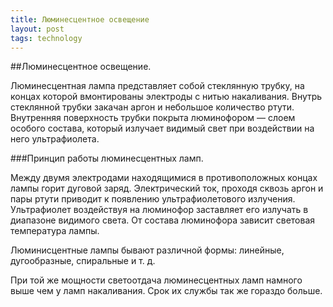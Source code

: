 ```yaml
---
title: Люминесцентное освещение
layout: post
tags: technology
---
```

##Люминесцентное освещение.

Люминесцентная лампа представляет собой стеклянную трубку, на концах которой вмонтированы электроды с нитью накаливания. Внутрь стеклянной трубки закачан аргон и небольшое количество ртути. Внутренняя поверхность трубки покрыта люминофором — слоем особого состава, который излучает видимый свет при воздействии на него ультрафиолета.

###Принцип работы люминесцентных ламп.

Между двумя электродами находящимися в противоположных концах лампы горит дуговой заряд. Электрический ток, проходя сквозь аргон и пары ртути приводит к появлению ультрафиолетового излучения. Ультрафиолет воздействуя на люминофор заставляет его излучать в диапазоне видимого света. От состава люминофора зависит световая температура лампы.

Люминисцентные лампы бывают различной формы: линейные, дугообразные, спиральные и т. д.

При той же мощности светоотдача люминесцентных ламп намного выше чем у ламп накаливания. Срок их службы так же гораздо больше.
